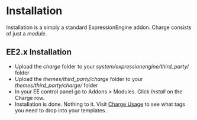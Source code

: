 # Installation

Installation is a simply a standard ExpressionEngine addon. Charge consists of just a _module_.


## EE2.x Installation</h3>

* Upload the *charge* folder to your *system/expressionengine/third_party/* folder
* Upload the *themes/third_party/charge* folder to your *themes/third_party/charge/* folder
* In your EE control panel go to Addons > Modules. Click _Install_ on the Charge row.
* Installation is done. Nothing to it. Visit [Charge Usage](http://squarebit.co.uk/charge/docs/usage#content) to see what tags you need to drop into your templates.

